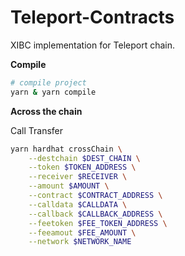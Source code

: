 # Teleport-Contracts

XIBC implementation for Teleport chain.

**Compile**

```bash
# compile project
yarn & yarn compile
```

**Across the chain**

Call Transfer

```bash
yarn hardhat crossChain \
    --destchain $DEST_CHAIN \
    --token $TOKEN_ADDRESS \
    --receiver $RECEIVER \
    --amount $AMOUNT \
    --contract $CONTRACT_ADDRESS \
    --calldata $CALLDATA \
    --callback $CALLBACK_ADDRESS \
    --feetoken $FEE_TOKEN_ADDRESS \
    --feeamout $FEE_AMOUNT \
    --network $NETWORK_NAME
```
